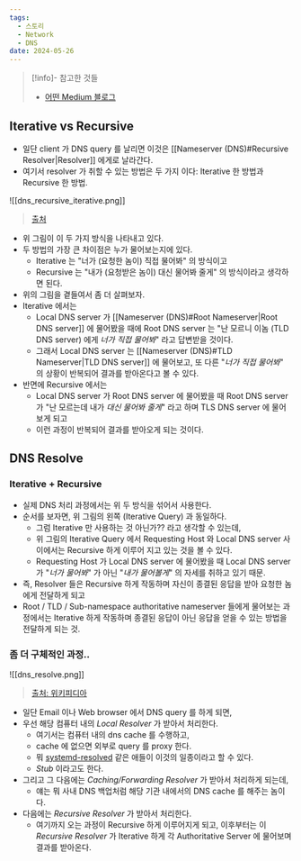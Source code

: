 ```yaml
---
tags:
  - 스토리
  - Network
  - DNS
date: 2024-05-26
---
```

> [!info]- 참고한 것들
> - [어떤 Medium 블로그](https://medium.com/networks-security/dns-queries-recursive-and-iterative-cdb73e290299)

## Iterative vs Recursive

- 일단 client 가 DNS query 를 날리면 이것은 [[Nameserver (DNS)#Recursive Resolver|Resolver]] 에게로 날라간다.
- 여기서 resolver 가 취할 수 있는 방법은 두 가지 이다: Iterative 한 방법과 Recursive 한 방법.

![[dns_recursive_iterative.png]]
> [출처](https://medium.com/networks-security/dns-queries-recursive-and-iterative-cdb73e290299)

- 위 그림이 이 두 가지 방식을 나타내고 있다.
- 두 방법의 가장 큰 차이점은 누가 물어보는지에 있다.
	- Iterative 는 "너가 (요청한 놈이) 직접 물어봐" 의 방식이고
	- Recursive 는 "내가 (요청받은 놈이) 대신 물어봐 줄게" 의 방식이라고 생각하면 된다.
- 위의 그림을 곁들여서 좀 더 살펴보자.
- Iterative 에서는
	- Local DNS server 가 [[Nameserver (DNS)#Root Nameserver|Root DNS server]] 에 물어봤을 때에 Root DNS server 는 "난 모르니 이놈 (TLD DNS server) 에게 *너가 직접 물어봐*" 라고 답변받을 것이다.
	- 그래서 Local DNS server 는 [[Nameserver (DNS)#TLD Nameserver|TLD DNS server]] 에 물어보고, 또 다른 "*너가 직접 물어봐*" 의 상황이 반복되어 결과를 받아온다고 볼 수 있다.
- 반면에 Recursive 에서는
	- Local DNS server 가 Root DNS server 에 물어봤을 때 Root DNS server 가 "난 모르는데 내가 *대신 물어봐 줄게*" 라고 하며 TLS DNS server 에 물어보게 되고
	- 이런 과정이 반복되어 결과를 받아오게 되는 것이다.

## DNS Resolve

### Iterative + Recursive

- 실제 DNS 처리 과정에서는 위 두 방식을 섞어서 사용한다.
- 순서를 보자면, 위 그림의 왼쪽 (Iterative Query) 과 동일하다.
	- 그럼 Iterative 만 사용하는 것 아닌가?? 라고 생각할 수 있는데,
	- 위 그림의 Iterative Query 에서 Requesting Host 와 Local DNS server 사이에서는 Recursive 하게 이루어 지고 있는 것을 볼 수 있다.
	- Requesting Host 가 Local DNS server 에 물어봤을 때 Local DNS server 가 "*너가 물어봐*" 가 아닌 "*내가 물어볼게*" 의 자세를 취하고 있기 때문.
- 즉, Resolver 들은 Recursive 하게 작동하며 자신이 종결된 응답을 받아 요청한 놈에게 전달하게 되고
- Root / TLD / Sub-namespace authoritative nameserver 들에게 물어보는 과정에서는 Iterative 하게 작동하며 종결된 응답이 아닌 응답을 얻을 수 있는 방법을 전달하게 되는 것.

### 좀 더 구체적인 과정..

![[dns_resolve.png]]
> [출처: 위키피디아](https://commons.wikimedia.org/wiki/File:DNS_Architecture.svg#/media/File:DNS_Architecture.svg)

- 일단 Email 이나 Web browser 에서 DNS query 를 하게 되면,
- 우선 해당 컴퓨터 내의 *Local Resolver* 가 받아서 처리한다.
	- 여기서는 컴퓨터 내의 dns cache 를 수행하고,
	- cache 에 없으면 외부로 query 를 proxy 한다.
	- 뭐 [systemd-resolved](https://wiki.archlinux.org/title/systemd-resolved) 같은 애들이 이것의 일종이라고 할 수 있다.
	- *Stub* 이라고도 한다.
- 그리고 그 다음에는 *Caching/Forwarding Resolver* 가 받아서 처리하게 되는데,
	- 얘는 뭐 사내 DNS 백업처럼 해당 기관 내에서의 DNS cache 를 해주는 놈이다.
- 다음에는 *Recursive Resolver* 가 받아서 처리한다.
	- 여기까지 오는 과정이 Recursive 하게 이루어지게 되고, 이후부터는 이 *Recursive Resolver* 가 Iterative 하게 각 Authoritative Server 에 물어보며 결과를 받아온다.